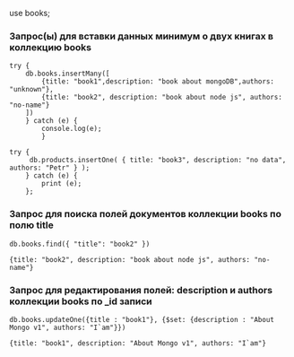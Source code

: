 use books;

### Запрос(ы) для вставки данных минимум о двух книгах в коллекцию books

    try {
        db.books.insertMany([
            {title: "book1",description: "book about mongoDB",authors: "unknown"},
            {title: "book2", description: "book about node js", authors: "no-name"}
        ])
        } catch (e) {
            console.log(e);
            }

    try {
         db.products.insertOne( { title: "book3", description: "no data", authors: "Petr" } );
        } catch (e) {
            print (e);
        };

### Запрос для поиска полей документов коллекции books по полю title

    db.books.find({ "title": "book2" })

    {title: "book2", description: "book about node js", authors: "no-name"}

### Запрос для редактирования полей: description и authors коллекции books по \_id записи

    db.books.updateOne({title : "book1"}, {$set: {description : "About Mongo v1", authors: "I`am"}})

    {title: "book1", description: "About Mongo v1", authors: "I`am"}
